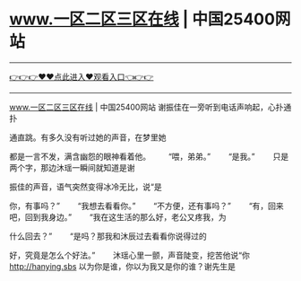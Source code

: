 # www.一区二区三区在线 | 中国25400网站

<hr/><a href="https://github.com/sikiuc/genj/issues/1">👉👉👉♥♥点此进入♥观看入口👈👉👉</a><hr/>

www.一区二区三区在线 | 中国25400网站
谢振佳在一旁听到电话声响起，心扑通扑

通直跳。有多久没有听过她的声音，在梦里她

都是一言不发，满含幽怨的眼神看着他。
　　“喂，弟弟。”
　　“是我。”
　　只是两个字，那边沐瑶一瞬间就知道是谢

振佳的声音，语气突然变得冰冷无比，说“是

你，有事吗？”
　　“我想去看看你。”
　　“不方便，还有事吗？”
　　“有，回来吧，回到我身边。”
　　“我在这生活的那么好，老公又疼我，为

什么回去？”
　　“是吗？那我和沐辰过去看看你说得过的

好，究竟是怎么个好法。”
　　沐瑶心里一颤，声音陡变，挖苦他说“你
http://hanying.sbs
以为你是谁，你以为我又是你的谁？谢先生是
